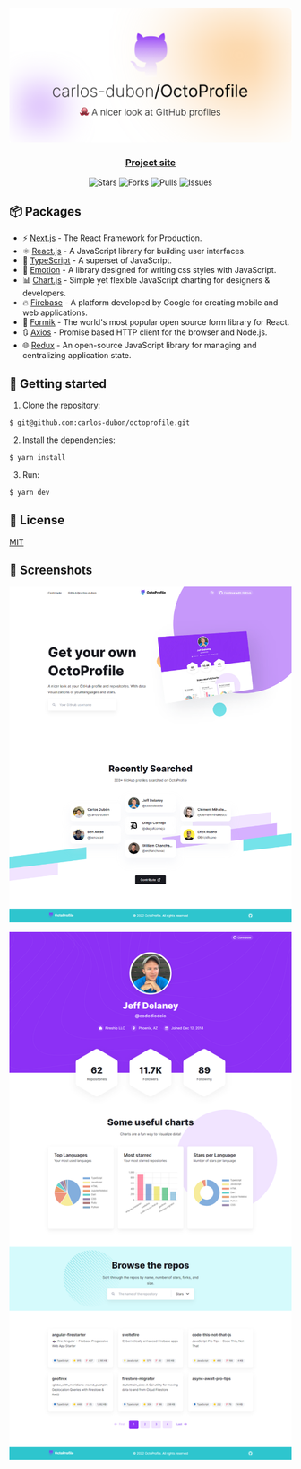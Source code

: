 <p align="center">
  <img src=".github/readme/banner.svg" alt="Banner">
</p>

<h3 align="center">
   <a href="https://myoctoprofile.vercel.app/">
 Project site
  </a>
</h3>

<p align="center">
  <img src="https://img.shields.io/github/stars/carlos-dubon/octoprofile?style=plastic" alt="Stars">
  <img src="https://img.shields.io/github/forks/carlos-dubon/octoprofile?style=plastic" alt="Forks">
  <img src="https://img.shields.io/github/issues-pr/carlos-dubon/octoprofile?style=plastic" alt="Pulls">
  <img src="https://img.shields.io/github/issues/carlos-dubon/octoprofile?style=plastic" alt="Issues">
</p>

## 📦 Packages

- ⚡️ [Next.js](https://nextjs.org/) - The React Framework for Production.
- ⚛️ [React.js](https://reactjs.org/) - A JavaScript library for building user interfaces.
- 💙 [TypeScript](https://www.typescriptlang.org/) - A superset of JavaScript.
- 💅 [Emotion](https://emotion.sh/docs/introduction) - A library designed for writing css styles with JavaScript.
- 📊 [Chart.js](https://www.chartjs.org/) - Simple yet flexible JavaScript charting for designers & developers.
- 🔥 [Firebase](https://firebase.google.com) - A platform developed by Google for creating mobile and web applications.
- 📝 [Formik](https://formik.org/) - The world's most popular open source form library for React.
- 🔃 [Axios](https://axios-http.com/) - Promise based HTTP client for the browser and Node.js.
- 🌐 [Redux](https://redux.js.org/) - An open-source JavaScript library for managing and centralizing application state.

## 🚀 Getting started

1. Clone the repository:

```bash
$ git@github.com:carlos-dubon/octoprofile.git
```

2. Install the dependencies:

```bash
$ yarn install
```

3. Run:

```bash
$ yarn dev
```

## 🔑 License

[MIT](./LICENSE)

## 📸 Screenshots

![2022-07-23-19_53_33](.github/readme/2022-07-23-19_53_33.png)

![2022-07-23-19_48_07](.github/readme/2022-07-23-19_48_07.png)

